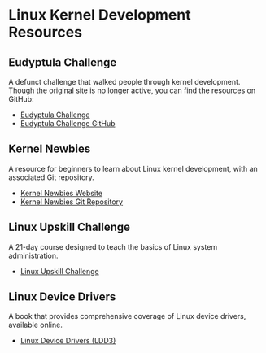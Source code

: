 
# Linux Kernel Development Resources

## Eudyptula Challenge
A defunct challenge that walked people through kernel development. Though the original site is no longer active, you can find the resources on GitHub:
- [Eudyptula Challenge](http://eudyptula-challenge.org/)
- [Eudyptula Challenge GitHub](https://github.com/agelastic/eudyptula)

## Kernel Newbies
A resource for beginners to learn about Linux kernel development, with an associated Git repository.
- [Kernel Newbies Website](https://kernelnewbies.org/)
- [Kernel Newbies Git Repository](https://git.kernel.org/)

## Linux Upskill Challenge
A 21-day course designed to teach the basics of Linux system administration.
- [Linux Upskill Challenge](https://linuxupskillchallenge.com/#table-of-contents)

## Linux Device Drivers
A book that provides comprehensive coverage of Linux device drivers, available online.
- [Linux Device Drivers (LDD3)](https://lwn.net/Kernel/LDD3/)

